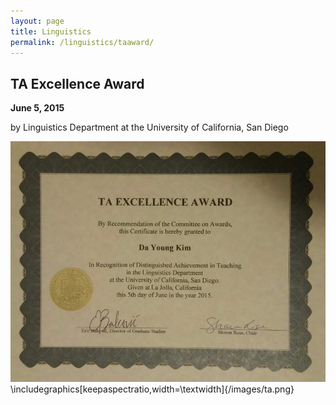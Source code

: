 ```yaml
---
layout: page
title: Linguistics
permalink: /linguistics/taaward/
---
```


## TA Excellence Award
**June 5, 2015** 
<p>by Linguistics Department at the University of California, San Diego</p>

![](/images/ta.png)
 \includegraphics[keepaspectratio,width=\textwidth]{/images/ta.png} 
